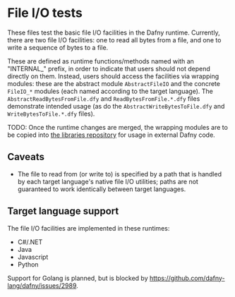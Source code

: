 # File I/O tests

These files test the basic file I/O facilities in the Dafny runtime.
Currently, there are two file I/O facilities:
one to read all bytes from a file,
and one to write a sequence of bytes to a file.

These are defined as runtime functions/methods named with an "INTERNAL_" prefix,
in order to indicate that users should not depend directly on them.
Instead, users should access the facilities via wrapping modules:
these are the abstract module `AbstractFileIO` and the concrete `FileIO_*` modules
(each named according to the target language).
The `AbstractReadBytesFromFile.dfy` and `ReadBytesFromFile.*.dfy` files demonstrate intended usage
(as do the `AbstractWriteBytesToFile.dfy` and `WriteBytesToFile.*.dfy` files).

TODO:
Once the runtime changes are merged,
the wrapping modules are to be copied into [the libraries repository](https://github.com/dafny-lang/libraries)
for usage in external Dafny code.

## Caveats

* The file to read from (or write to) is specified by a path that is handled by each target language's native file I/O utilities;
  paths are not guaranteed to work identically between target languages.

## Target language support

The file I/O facilities are implemented in these runtimes:

* C#/.NET
* Java
* Javascript
* Python

Support for Golang is planned, but is blocked by <https://github.com/dafny-lang/dafny/issues/2989>.
